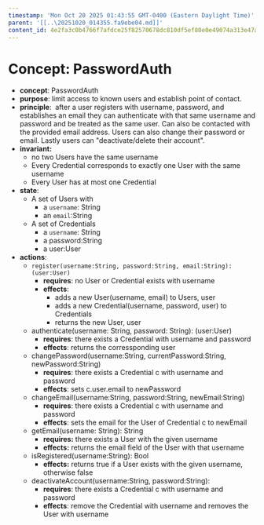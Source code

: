 ```yaml
---
timestamp: 'Mon Oct 20 2025 01:43:55 GMT-0400 (Eastern Daylight Time)'
parent: '[[..\20251020_014355.fa9ebe04.md]]'
content_id: 4e2fa3c0b4766f7afdce25f82570678dc810df5ef80e0e49074a313e47afcb7d
---
```


# Concept: PasswordAuth

* **concept**: PasswordAuth
* **purpose**: limit access to known users and establish point of contact.
* **principle**:  after a user registers with username, password, and establishes an email they can authenticate with that same username and password and be treated as the same user. Can also be contacted with the provided email address. Users can also change their password or email. Lastly users can "deactivate/delete their account".
* **invariant:**
  * no two Users have the same username
  * Every Credential corresponds to exactly one User with the same username
  * Every User has at most one Credential
* **state**:
  * A set of Users with
    * a `username`: String
    * an `email`:String
  * A set of Credentials
    * a `username`: String
    * a password:String
    * a user:User
* **actions**:
  * `register(username:String, password:String, email:String): (user:User)`
    * **requires**: no User or Credential exists with username
    * **effects**:
      * adds a new User(username, email) to Users, user
      * adds a new Credential(username, password, user) to Credentials
      * returns the new User, user
  * authenticate(username: String, password: String): (user:User)
    * **requires**: there exists a Credential with username and password
    * **effects**: returns the corressponding user
  * changePassword(username:String, currentPassword:String, newPassword:String)
    * **requires**: there exists a Credential c with username and password
    * **effects**: sets c.user.email to newPassword
  * changeEmail(username:String, password:String, newEmail:String)
    * **requires**: there exists a Credential c with username and password
    * **effects**: sets the email for the User of Credential c to newEmail
  * getEmail(username: String): String
    * **requires:** there exists a User with the given username
    * **effects:** returns the email field of the User with that username
  * isRegistered(username:String): Bool
    * **effects:** returns true if a User exists with the given username, otherwise false
  * deactivateAccount(username:String, password:String):
    * **requires**: there exists a Credential c with username and password
    * **effects**: remove the Credential with username and removes the User with username
